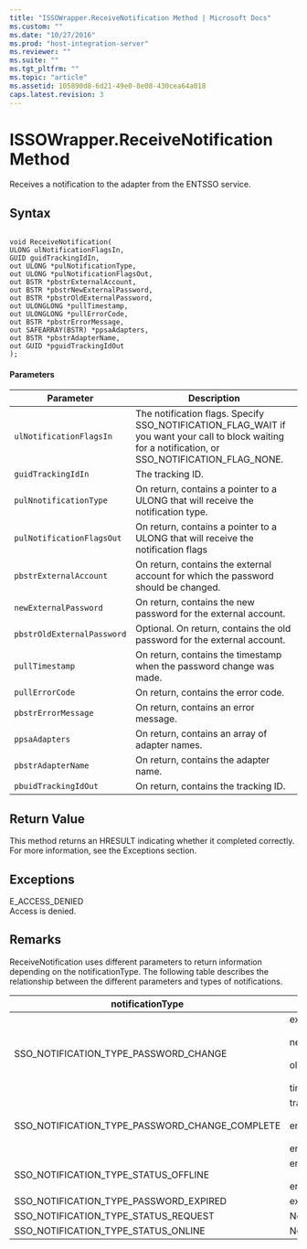 ```yaml
---
title: "ISSOWrapper.ReceiveNotification Method | Microsoft Docs"
ms.custom: ""
ms.date: "10/27/2016"
ms.prod: "host-integration-server"
ms.reviewer: ""
ms.suite: ""
ms.tgt_pltfrm: ""
ms.topic: "article"
ms.assetid: 105890d8-6d21-49e0-8e08-430cea64a018
caps.latest.revision: 3
---
```

# ISSOWrapper.ReceiveNotification Method
Receives a notification to the adapter from the ENTSSO service.  
  
## Syntax  
  
```cpp#  
  
void ReceiveNotification(  
ULONG ulNotificationFlagsIn,  
GUID guidTrackingIdIn,  
out ULONG *pulNotificationType,  
out ULONG *pulNotificationFlagsOut,  
out BSTR *pbstrExternalAccount,  
out BSTR *pbstrNewExternalPassword,  
out BSTR *pbstrOldExternalPassword,  
out ULONGLONG *pullTimestamp,  
out ULONGLONG *pullErrorCode,  
out BSTR *pbstrErrorMessage,  
out SAFEARRAY(BSTR) *ppsaAdapters,  
out BSTR *pbstrAdapterName,  
out GUID *pguidTrackingIdOut  
);  
```  
  
#### Parameters  
  
|Parameter|Description|  
|---------------|-----------------|  
|`ulNotificationFlagsIn`|The notification flags. Specify SSO_NOTIFICATION_FLAG_WAIT if you want your call to block waiting for a notification, or SSO_NOTIFICATION_FLAG_NONE.|  
|`guidTrackingIdIn`|The tracking ID.|  
|`pulNnotificationType`|On return, contains a pointer to a ULONG that will receive the notification type.|  
|`pulNotificationFlagsOut`|On return, contains a pointer to a ULONG that will receive the notification flags|  
|`pbstrExternalAccount`|On return, contains the external account for which the password should be changed.|  
|`newExternalPassword`|On return, contains the new password for the external account.|  
|`pbstrOldExternalPassword`|Optional. On return, contains the old password for the external account.|  
|`pullTimestamp`|On return, contains the timestamp when the password change was made.|  
|`pullErrorCode`|On return, contains the error code.|  
|`pbstrErrorMessage`|On return, contains an error message.|  
|`ppsaAdapters`|On return, contains an array of adapter names.|  
|`pbstrAdapterName`|On return, contains the adapter name.|  
|`pbuidTrackingIdOut`|On return, contains the tracking ID.|  
  
## Return Value  
 This method returns an HRESULT indicating whether it completed correctly. For more information, see the Exceptions section.  
  
## Exceptions  
 E_ACCESS_DENIED  
 Access is denied.  
  
## Remarks  
 ReceiveNotification uses different parameters to return information depending on the notificationType. The following table describes the relationship between the different parameters and types of notifications.  
  
|notificationType|Parameters|  
|----------------------|----------------|  
|SSO_NOTIFICATION_TYPE_PASSWORD_CHANGE|externalAccount<br /><br /> newExternalPassword<br /><br /> oldExternalPassword<br /><br /> timestamp|  
|SSO_NOTIFICATION_TYPE_PASSWORD_CHANGE_COMPLETE|trackingIdIn<br /><br /> errorCode<br /><br /> errorMessage|  
|SSO_NOTIFICATION_TYPE_STATUS_OFFLINE|errorCode<br /><br /> errorMessage|  
|SSO_NOTIFICATION_TYPE_PASSWORD_EXPIRED|externalAccount|  
|SSO_NOTIFICATION_TYPE_STATUS_REQUEST|None|  
|SSO_NOTIFICATION_TYPE_STATUS_ONLINE|None|